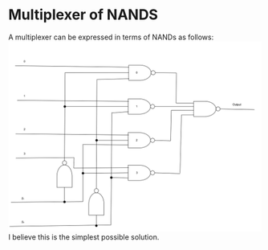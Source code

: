 Multiplexer of NANDS
====================

A multiplexer can be expressed in terms of NANDs as follows:
![NAND(NAND(0, NAND S<sub>1</sub>, NAND S<sub>0</sub>), NAND(1, NAND S<sub>1</sub>, S<sub>0</sub>), NAND(2, S<sub>1</sub>, NAND S<sub>0<sub>), NAND(3, S<sub>1</sub>, S<sub>0</sub>))](./Multiplexer%20of%20NANDs.svg)
I believe this is the simplest possible solution.

